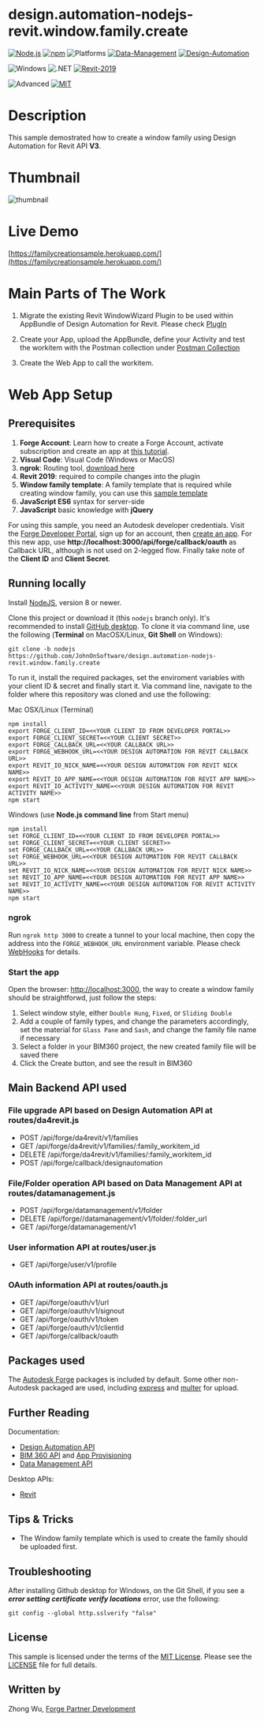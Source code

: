 # design.automation-nodejs-revit.window.family.create

[![Node.js](https://img.shields.io/badge/Node.js-8.0-blue.svg)](https://nodejs.org/)
[![npm](https://img.shields.io/badge/npm-4.0-blue.svg)](https://www.npmjs.com/)
![Platforms](https://img.shields.io/badge/Web-Windows%20%7C%20MacOS%20%7C%20Linux-lightgray.svg)
[![Data-Management](https://img.shields.io/badge/Data%20Management-v1-green.svg)](http://developer.autodesk.com/)
[![Design-Automation](https://img.shields.io/badge/Design%20Automation-v3-green.svg)](http://developer.autodesk.com/)


![Windows](https://img.shields.io/badge/Plugins-Windows-lightgrey.svg)
![.NET](https://img.shields.io/badge/.NET%20Framework-4.7-blue.svg)
[![Revit-2019](https://img.shields.io/badge/Revit-2019-lightgrey.svg)](http://autodesk.com/revit)


![Advanced](https://img.shields.io/badge/Level-Advanced-red.svg)
[![MIT](https://img.shields.io/badge/License-MIT-blue.svg)](http://opensource.org/licenses/MIT)


# Description

This sample demostrated how to create a window family using Design Automation for Revit API **V3**.

# Thumbnail
![thumbnail](/public/res/screenshot.png)

# Live Demo
[https://familycreationsample.herokuapp.com/](https://familycreationsample.herokuapp.com/)

# Main Parts of The Work
1. Migrate the existing Revit WindowWizard Plugin to be used within AppBundle of Design Automation for Revit. Please check [PlugIn](./CreateWindow/PlugIn/) 

2. Create your App, upload the AppBundle, define your Activity and test the workitem with the Postman collection under [Postman Collection](./CreateWindow/PostmanCollection/) 

3. Create the Web App to call the workitem.

# Web App Setup

## Prerequisites

1. **Forge Account**: Learn how to create a Forge Account, activate subscription and create an app at [this tutorial](http://learnforge.autodesk.io/#/account/). 
2. **Visual Code**: Visual Code (Windows or MacOS)
3. **ngrok**: Routing tool, [download here](https://ngrok.com/)
4. **Revit 2019**: required to compile changes into the plugin
5. **Window family template**: A family template that is required while creating window family, you can use this [sample template](./CreateWindow/WindowFamily.rft)
6. **JavaScript ES6** syntax for server-side
7. **JavaScript** basic knowledge with **jQuery**


For using this sample, you need an Autodesk developer credentials. Visit the [Forge Developer Portal](https://developer.autodesk.com), sign up for an account, then [create an app](https://developer.autodesk.com/myapps/create). For this new app, use **http://localhost:3000/api/forge/callback/oauth** as Callback URL, although is not used on 2-legged flow. Finally take note of the **Client ID** and **Client Secret**.

## Running locally

Install [NodeJS](https://nodejs.org), version 8 or newer.

Clone this project or download it (this `nodejs` branch only). It's recommended to install [GitHub desktop](https://desktop.github.com/). To clone it via command line, use the following (**Terminal** on MacOSX/Linux, **Git Shell** on Windows):

    git clone -b nodejs https://github.com/JohnOnSoftware/design.automation-nodejs-revit.window.family.create

To run it, install the required packages, set the enviroment variables with your client ID & secret and finally start it. Via command line, navigate to the folder where this repository was cloned and use the following:

Mac OSX/Linux (Terminal)

    npm install
    export FORGE_CLIENT_ID=<<YOUR CLIENT ID FROM DEVELOPER PORTAL>>
    export FORGE_CLIENT_SECRET=<<YOUR CLIENT SECRET>>
    export FORGE_CALLBACK_URL=<<YOUR CALLBACK URL>>
    export FORGE_WEBHOOK_URL=<<YOUR DESIGN AUTOMATION FOR REVIT CALLBACK URL>>
    export REVIT_IO_NICK_NAME=<<YOUR DESIGN AUTOMATION FOR REVIT NICK NAME>>
    export REVIT_IO_APP_NAME=<<YOUR DESIGN AUTOMATION FOR REVIT APP NAME>>
    export REVIT_IO_ACTIVITY_NAME=<<YOUR DESIGN AUTOMATION FOR REVIT ACTIVITY NAME>>
    npm start

Windows (use **Node.js command line** from Start menu)

    npm install
    set FORGE_CLIENT_ID=<<YOUR CLIENT ID FROM DEVELOPER PORTAL>>
    set FORGE_CLIENT_SECRET=<<YOUR CLIENT SECRET>>
    set FORGE_CALLBACK_URL=<<YOUR CALLBACK URL>>
    set FORGE_WEBHOOK_URL=<<YOUR DESIGN AUTOMATION FOR REVIT CALLBACK URL>>
    set REVIT_IO_NICK_NAME=<<YOUR DESIGN AUTOMATION FOR REVIT NICK NAME>>
    set REVIT_IO_APP_NAME=<<YOUR DESIGN AUTOMATION FOR REVIT APP NAME>>
    set REVIT_IO_ACTIVITY_NAME=<<YOUR DESIGN AUTOMATION FOR REVIT ACTIVITY NAME>>
    npm start

### ngrok
Run `ngrok http 3000` to create a tunnel to your local machine, then copy the address into the `FORGE_WEBHOOK_URL` environment variable. Please check [WebHooks](https://forge.autodesk.com/en/docs/webhooks/v1/tutorials/configuring-your-server/) for details. 

### Start the app
Open the browser: [http://localhost:3000](http://localhost:3000), the way to create a window family should be straightforwd, just follow the steps:
1. Select window style, either `Double Hung`, `Fixed`, or `Sliding Double`
2. Add a couple of family types, and change the parameters accordingly, set the material for `Glass Pane` and `Sash`, and change the family file name if necessary
3. Select a folder in your BIM360 project, the new created family file will be saved there
4. Click the Create button, and see the result in BIM360


## Main Backend API used
### File upgrade API based on Design Automation API at **routes/da4revit.js**
- POST      /api/forge/da4revit/v1/families
- GET       /api/forge/da4revit/v1/families/:family_workitem_id
- DELETE    /api/forge/da4revit/v1/families/:family_workitem_id
- POST      /api/forge/callback/designautomation

### File/Folder operation API based on Data Management API at **routes/datamanagement.js**
- POST      /api/forge/datamanagement/v1/folder
- DELETE    /api/forge//datamanagement/v1/folder/:folder_url
- GET       /api/forge/datamanagement/v1

### User information API at **routes/user.js**
- GET       /api/forge/user/v1/profile

### OAuth information API at **routes/oauth.js**
- GET       /api/forge/oauth/v1/url
- GET       /api/forge/oauth/v1/signout
- GET       /api/forge/oauth/v1/token
- GET       /api/forge/oauth/v1/clientid
- GET       /api/forge/callback/oauth


## Packages used

The [Autodesk Forge](https://www.npmjs.com/package/forge-apis) packages is included by default. Some other non-Autodesk packaged are used, including [express](https://www.npmjs.com/package/express) and [multer](https://www.npmjs.com/package/multer) for upload.

## Further Reading

Documentation:

- [Design Automation API](https://forge.autodesk.com/en/docs/design-automation/v3/developers_guide/overview/)
- [BIM 360 API](https://developer.autodesk.com/en/docs/bim360/v1/overview/) and [App Provisioning](https://forge.autodesk.com/blog/bim-360-docs-provisioning-forge-apps)
- [Data Management API](https://developer.autodesk.com/en/docs/data/v2/overview/)

Desktop APIs:

- [Revit](https://knowledge.autodesk.com/support/revit-products/learn-explore/caas/simplecontent/content/my-first-revit-plug-overview.html)

## Tips & Tricks
- The Window family template which is used to create the family should be uploaded first.

## Troubleshooting

After installing Github desktop for Windows, on the Git Shell, if you see a ***error setting certificate verify locations*** error, use the following:

    git config --global http.sslverify "false"

## License
This sample is licensed under the terms of the [MIT License](http://opensource.org/licenses/MIT). Please see the [LICENSE](LICENSE) file for full details.

## Written by

Zhong Wu, [Forge Partner Development](http://forge.autodesk.com)
